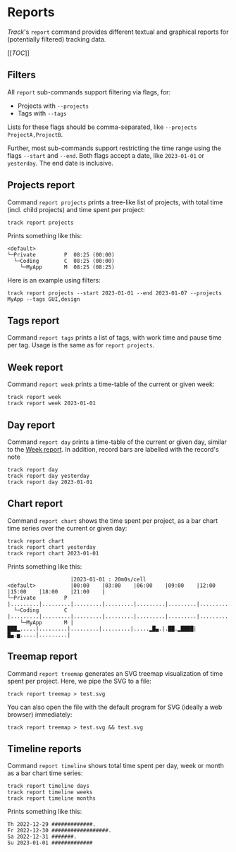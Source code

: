 # Reports

*Track*'s `report` command provides different textual and graphical reports for (potentially filtered) tracking data.

[[_TOC_]]

## Filters

All `report` sub-commands support filtering via flags, for:
* Projects with `--projects`
* Tags with `--tags`

Lists for these flags should be comma-separated, like `--projects ProjectA,ProjectB`.

Further, most sub-commands support restricting the time range using the flags `--start` and `--end`. Both flags accept a date, like `2023-01-01` or `yesterday`. The end date is inclusive.

## Projects report

Command `report projects` prints a tree-like list of projects, with total time (incl. child projects) and time spent per project:

```
track report projects
```

Prints something like this:

```text
<default>
└─Private         P  08:25 (00:00)
  └─Coding        C  08:25 (00:00)
    └─MyApp       M  08:25 (08:25)
```

Here is an example using filters:

```
track report projects --start 2023-01-01 --end 2023-01-07 --projects MyApp --tags GUI,design
```

## Tags report

Command `report tags` prints a list of tags, with work time and pause time per tag.
Usage is the same as for `report projects`.

## Week report

Command `report week` prints a time-table of the current or given week:

```
track report week
track report week 2023-01-01
```

## Day report

Command `report day` prints a time-table of the current or given day, similar to the [Week report](#week-report). In addition, record bars are labelled with the record's note

```
track report day
track report day yesterday
track report day 2023-01-01
```

## Chart report

Command `report chart` shows the time spent per project, as a bar chart time series over the current or given day:

```shell
track report chart
track report chart yesterday
track report chart 2023-01-01
```

Prints something like this:

```text
                    |2023-01-01 : 20m0s/cell
<default>           |00:00    |03:00    |06:00    |09:00    |12:00    |15:00    |18:00    |21:00    |
└─Private         P |.........|.........|.........|.........|.........|.........|.........|.........|
  └─Coding        C |.........|.........|.........|.........|.........|.........|.........|.........|
    └─MyApp       M |███▂.....|.........|.........|.........|.....▂█▄.|.██.▂████|█▄.▅.....|.........|
```

## Treemap report

Command `report treemap` generates an SVG treemap visualization of time spent per project.
Here, we pipe the SVG to a file:

```shell
track report treemap > test.svg
```

You can also open the file with the default program for SVG (ideally a web browser) immediately:

```shell
track report treemap > test.svg && test.svg
```

## Timeline reports

Command `report timeline` shows total time spent per day, week or month as a bar chart time series:

```
track report timeline days
track report timeline weeks
track report timeline months
```

Prints something like this:

```text
Th 2022-12-29 #############.
Fr 2022-12-30 ##################.
Sa 2022-12-31 #######.
Su 2023-01-01 #############
```
